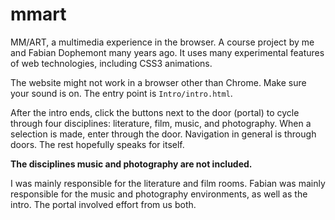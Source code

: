 # mmart
MM/ART, a multimedia experience in the browser. A course project by me and Fabian Dophemont many years ago. It uses many experimental features of web technologies, including CSS3 animations.

The website might not work in a browser other than Chrome. Make sure your sound is on. The entry point is `Intro/intro.html`.

After the intro ends, click the buttons next to the door (portal) to cycle through four disciplines: literature, film, music, and photography. When a selection is made, enter through the door. Navigation in general is through doors. The rest hopefully speaks for itself.

**The disciplines music and photography are not included.**

I was mainly responsible for the literature and film rooms. Fabian was mainly responsible for the music and photography environments, as well as the intro. The portal involved effort from us both.
